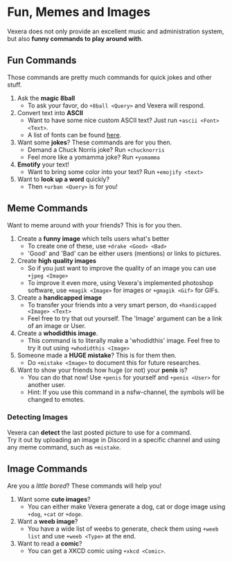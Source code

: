 # Fun, Memes and Images
Vexera does not only provide an excellent music and administration system, but also **funny commands to play around with**.

## Fun Commands

Those commands are pretty much commands for quick jokes and other stuff.

1. Ask the **magic 8ball**
    * To ask your favor, do `+8ball <Query>` and Vexera will respond.
2. Convert text into **ASCII**
    * Want to have some nice custom ASCII text? Just run `+ascii <Font> <Text>`.
    * A list of fonts can be found [here](https://github.com/patorjk/figlet.js/tree/master/fonts).
3. Want some **jokes**? These commands are for you then.
    * Demand a Chuck Norris joke? Run `+chucknorris`
    * Feel more like a yomamma joke? Run `+yomamma`
4. **Emotify** your text!
    * Want to bring some color into your text? Run `+emojify <text>`
5. Want to **look up a word** quickly?
    * Then `+urban <Query>` is for you!

## Meme Commands

Want to meme around with your friends? This is for you then.

1. Create a **funny image** which tells users what's better
    * To create one of these, use `+drake <Good> <Bad>`
    * 'Good' and 'Bad' can be either users (mentions) or links to pictures.
2. Create **high quality images**
    * So if you just want to improve the quality of an image you can use `+jpeg <Image>`
    * To improve it even more, using Vexera's implemented photoshop software, use `+magik <Image>` for images or `+gmagik <Gif>` for GIFs.
3. Create a **handicapped image**
    * To transfer your friends into a very smart person, do `+handicapped <Image> <Text>`
    * Feel free to try that out yourself. The 'Image' argument can be a link of an image or User.
4. Create a **whodidthis image**.
    * This command is to literally make a 'whodidthis' image. Feel free to try it out using `+whodidthis <Image>`
5. Someone made a **HUGE mistake**? This is for them then.
    * Do `+mistake <Image>` to document this for future researches.
6. Want to show your friends how huge (or not) your **penis** is?
    * You can do that now! Use `+penis` for yourself and `+penis <User>` for another user.
    * Hint: If you use this command in a nsfw-channel, the symbols will be changed to emotes.

### Detecting Images
Vexera can **detect** the last posted picture to use for a command.<br/>
Try it out by uploading an image in Discord in a specific channel and using any meme command, such as `+mistake`.

## Image Commands

Are you a *little bored*? These commands will help you!

1. Want some **cute images**?
    * You can either make Vexera generate a dog, cat or doge image using `+dog`, `+cat` or `+doge`.
2. Want a **weeb image**?
    * You have a wide list of weebs to generate, check them using `+weeb list` and use `+weeb <Type>` at the end.
3. Want to read a **comic**?
    * You can get a XKCD comic using `+xkcd <Comic>`.
